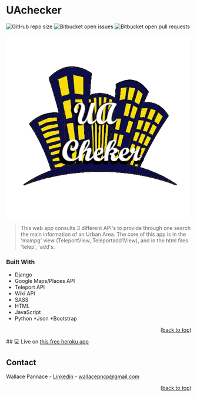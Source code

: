# UAchecker

<a name="readme-top"></a>
![GitHub repo size](https://img.shields.io/github/repo-size/iuricode/README-template?style=for-the-badge)
![Bitbucket open issues](https://img.shields.io/bitbucket/issues/iuricode/README-template?style=for-the-badge)
![Bitbucket open pull requests](https://img.shields.io/bitbucket/pr-raw/iuricode/README-template?style=for-the-badge)

<img src="static/UAClogo.png" alt="logo">

> This web app consults 3 different API's to provide through one search the main information of an Urban Area. The core of this app is in the 'mainpg' view (TeleportView, Teleportadd1View), and in the html files 'telep', 'add's.

### Built With

* Django
* Google Maps/Places API
* Teleport API
* Wiki API
* SASS
* HTML
* JavaScript
* Python
*Json
*Bootstrap

<p align="right">(<a href="#readme-top">back to top</a>)</p>
## 💻 Live on <a href='https://uacheckerapp.herokuapp.com/'>this free heroku app</a>


## Contact

Wallace Pannace - [Linkedin](https://www.linkedin.com/in/wallace-pannace-48ba72249/) - wallacepncp@gmail.com

<p align="right">(<a href="#readme-top">back to top</a>)</p>
